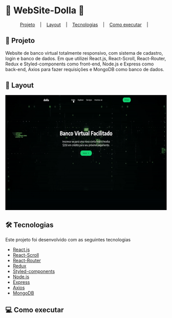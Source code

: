 # :money_with_wings: WebSite-Dolla :money_with_wings:	

<p align="center">
  <a href="#Projeto">Projeto</a> &nbsp;&nbsp;&nbsp;|&nbsp;&nbsp;&nbsp;
  <a href="#Layout">Layout</a> &nbsp;&nbsp;&nbsp;|&nbsp;&nbsp;&nbsp;
  <a href="#Tecnologias">Tecnologias</a> &nbsp;&nbsp;&nbsp;|&nbsp;&nbsp;&nbsp;
  <a href="#Como-executar">Como executar</a> &nbsp;&nbsp;&nbsp;|&nbsp;&nbsp;&nbsp;
</p>

## :page_facing_up: Projeto
Website de banco virtual totalmente responsivo, com sistema de cadastro, login e banco de dados. Em que utilizei React.js, React-Scroll, React-Router, Redux e Styled-components como front-end, Node.js e Express como back-end, Axios para fazer requisições e MongoDB como banco de dados.

## :art: Layout
<div align="center">
  <img height="360" src="client/public/to_Readme/site_gif.gif" />
</div>

## :hammer_and_wrench: Tecnologias
Este projeto foi desenvolvido com as seguintes tecnologias

- [React.js](https://reactjs.org)
- [React-Scroll](https://www.npmjs.com/package/react-scroll)
- [React-Router](https://reactrouter.com)
- [Redux](https://redux.js.org)
- [Styled-components](https://styled-components.com)
- [Node.js](https://nodejs.org/en/)
- [Express](https://expressjs.com)
- [Axios](https://axios-http.com)
- [MongoDB](https://www.mongodb.com)

## :computer: Como executar
